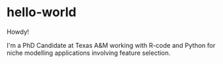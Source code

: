 # hello-world

Howdy!

I'm a PhD Candidate at Texas A&M working with R-code and Python for niche modelling applications involving feature selection.
